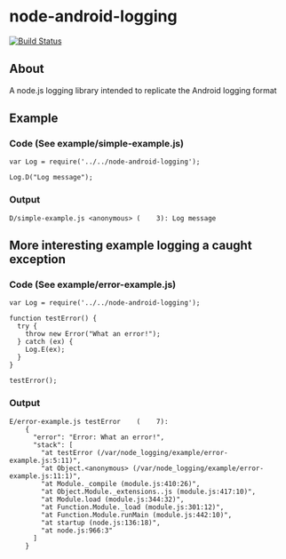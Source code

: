 # node-android-logging
[![Build Status](https://travis-ci.org/eledger-org/node-android-logging.svg?branch=master)](https://travis-ci.org/eledger-org/node-android-logging)

## About

A node.js logging library intended to replicate the Android logging format

## Example

### Code (See example/simple-example.js)

    var Log = require('../../node-android-logging');

    Log.D("Log message");

### Output

    D/simple-example.js <anonymous> (    3): Log message

## More interesting example logging a caught exception

### Code (See example/error-example.js)

    var Log = require('../../node-android-logging');

    function testError() {
      try {
        throw new Error("What an error!");
      } catch (ex) {
        Log.E(ex);
      }
    }

    testError();

### Output

    E/error-example.js testError    (    7):
        {
          "error": "Error: What an error!",
          "stack": [
            "at testError (/var/node_logging/example/error-example.js:5:11)",
            "at Object.<anonymous> (/var/node_logging/example/error-example.js:11:1)",
            "at Module._compile (module.js:410:26)",
            "at Object.Module._extensions..js (module.js:417:10)",
            "at Module.load (module.js:344:32)",
            "at Function.Module._load (module.js:301:12)",
            "at Function.Module.runMain (module.js:442:10)",
            "at startup (node.js:136:18)",
            "at node.js:966:3"
          ]
        }

